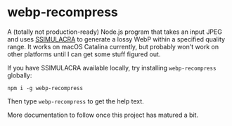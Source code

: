 # webp-recompress

A (totally not production-ready) Node.js program that takes an input JPEG and uses [SSIMULACRA](https://github.com/cloudinary/ssimulacra) to generate a lossy WebP within a specified quality range. It works on macOS Catalina currently, but probably won't work on other platforms until I can get some stuff figured out.

If you have SSIMULACRA available locally, try installing `webp-recompress` globally:

```
npm i -g webp-recompress
```

Then type `webp-recompress` to get the help text.

More documentation to follow once this project has matured a bit.
